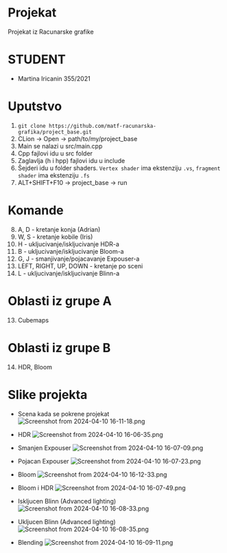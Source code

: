# Projekat
Projekat iz Racunarske grafike

# STUDENT
- Martina Iricanin 355/2021

# Uputstvo
1. `git clone https://github.com/matf-racunarska-grafika/project_base.git`
2. CLion -> Open -> path/to/my/project_base
3. Main se nalazi u src/main.cpp
4. Cpp fajlovi idu u src folder
5. Zaglavlja (h i hpp) fajlovi idu u include
6. Šejderi idu u folder shaders. `Vertex shader` ima ekstenziju `.vs`, `fragment shader` ima ekstenziju `.fs`
7. ALT+SHIFT+F10 -> project_base -> run

# Komande 
8. A, D - kretanje konja (Adrian)
9. W, S - kretanje kobile (Iris)
9. H - ukljucivanje/iskljucivanje HDR-a
10. B - ukljucivanje/iskljucivanje Bloom-a
10. G, J - smanjivanje/pojacavanje Expouser-a
11. LEFT, RIGHT, UP, DOWN - kretanje po sceni
12. L - ukljucivanje/iskljucivanje Blinn-a

# Oblasti iz grupe A
13. Cubemaps

# Oblasti iz grupe B
14. HDR, Bloom



# Slike projekta

- Scena kada se pokrene projekat
![Screenshot from 2024-04-10 16-11-18.png](..%2F..%2F..%2FPictures%2FScreenshot%20from%202024-04-10%2016-11-18.png)

- HDR
![Screenshot from 2024-04-10 16-06-35.png](..%2F..%2F..%2FPictures%2FScreenshot%20from%202024-04-10%2016-06-35.png)
- Smanjen Expouser
![Screenshot from 2024-04-10 16-07-09.png](..%2F..%2F..%2FPictures%2FScreenshot%20from%202024-04-10%2016-07-09.png)
- Pojacan Expouser
![Screenshot from 2024-04-10 16-07-23.png](..%2F..%2F..%2FPictures%2FScreenshot%20from%202024-04-10%2016-07-23.png)

- Bloom
![Screenshot from 2024-04-10 16-12-33.png](..%2F..%2F..%2FPictures%2FScreenshot%20from%202024-04-10%2016-12-33.png)

- Bloom i HDR
![Screenshot from 2024-04-10 16-07-49.png](..%2F..%2F..%2FPictures%2FScreenshot%20from%202024-04-10%2016-07-49.png)

- Iskljucen Blinn (Advanced lighting)
![Screenshot from 2024-04-10 16-08-33.png](..%2F..%2F..%2FPictures%2FScreenshot%20from%202024-04-10%2016-08-33.png)
- Ukljucen Blinn (Advanced lighting)
![Screenshot from 2024-04-10 16-08-35.png](..%2F..%2F..%2FPictures%2FScreenshot%20from%202024-04-10%2016-08-35.png)

- Blending
![Screenshot from 2024-04-10 16-09-11.png](..%2F..%2F..%2FPictures%2FScreenshot%20from%202024-04-10%2016-09-11.png)


